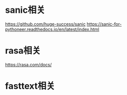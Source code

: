 # sanic相关
https://github.com/huge-success/sanic
https://sanic-for-pythoneer.readthedocs.io/en/latest/index.html
# rasa相关
https://rasa.com/docs/
# fasttext相关
